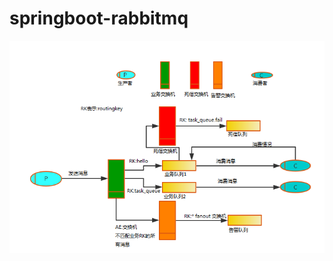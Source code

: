 # springboot-rabbitmq
![image](https://github.com/yuhuangbin/springboot-rabbitmq/blob/master/结构图.jpg)
